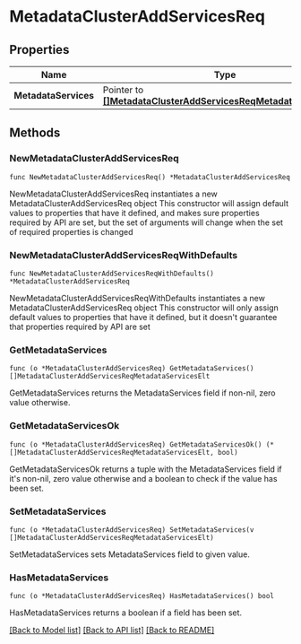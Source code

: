 # MetadataClusterAddServicesReq

## Properties

Name | Type | Description | Notes
------------ | ------------- | ------------- | -------------
**MetadataServices** | Pointer to [**[]MetadataClusterAddServicesReqMetadataServicesElt**](MetadataClusterAddServicesReqMetadataServicesElt.md) |  | [optional] 

## Methods

### NewMetadataClusterAddServicesReq

`func NewMetadataClusterAddServicesReq() *MetadataClusterAddServicesReq`

NewMetadataClusterAddServicesReq instantiates a new MetadataClusterAddServicesReq object
This constructor will assign default values to properties that have it defined,
and makes sure properties required by API are set, but the set of arguments
will change when the set of required properties is changed

### NewMetadataClusterAddServicesReqWithDefaults

`func NewMetadataClusterAddServicesReqWithDefaults() *MetadataClusterAddServicesReq`

NewMetadataClusterAddServicesReqWithDefaults instantiates a new MetadataClusterAddServicesReq object
This constructor will only assign default values to properties that have it defined,
but it doesn't guarantee that properties required by API are set

### GetMetadataServices

`func (o *MetadataClusterAddServicesReq) GetMetadataServices() []MetadataClusterAddServicesReqMetadataServicesElt`

GetMetadataServices returns the MetadataServices field if non-nil, zero value otherwise.

### GetMetadataServicesOk

`func (o *MetadataClusterAddServicesReq) GetMetadataServicesOk() (*[]MetadataClusterAddServicesReqMetadataServicesElt, bool)`

GetMetadataServicesOk returns a tuple with the MetadataServices field if it's non-nil, zero value otherwise
and a boolean to check if the value has been set.

### SetMetadataServices

`func (o *MetadataClusterAddServicesReq) SetMetadataServices(v []MetadataClusterAddServicesReqMetadataServicesElt)`

SetMetadataServices sets MetadataServices field to given value.

### HasMetadataServices

`func (o *MetadataClusterAddServicesReq) HasMetadataServices() bool`

HasMetadataServices returns a boolean if a field has been set.


[[Back to Model list]](../README.md#documentation-for-models) [[Back to API list]](../README.md#documentation-for-api-endpoints) [[Back to README]](../README.md)


